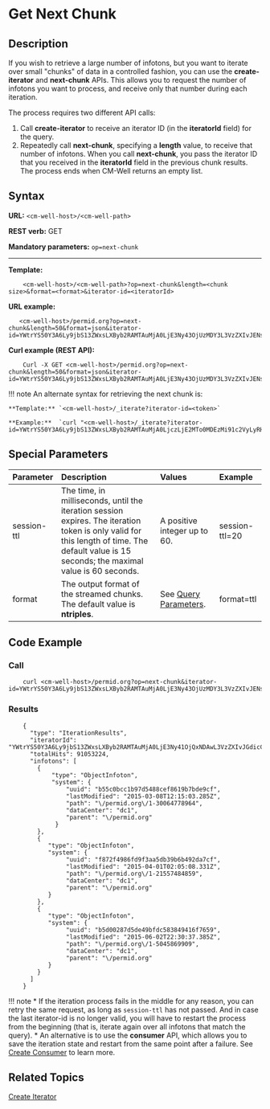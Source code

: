 # Get Next Chunk

## Description

If you wish to retrieve a large number of infotons, but you want to iterate over small "chunks" of data in a controlled fashion, you can use the **create-iterator** and **next-chunk** APIs. This allows you to request the number of infotons you want to process, and receive only that number during each iteration.

The process requires two different API calls:

1. Call **create-iterator** to receive an iterator ID (in the **iteratorId** field) for the query.
2. Repeatedly call **next-chunk**, specifying a **length** value, to receive that number of infotons. When you call **next-chunk**, you pass the iterator ID that you received in the **iteratorId** field in the previous chunk results. The process ends when CM-Well returns an empty list.

## Syntax

**URL:** ```<cm-well-host>/<cm-well-path>```

**REST verb:** GET

**Mandatory parameters:** ```op=next-chunk```

----------

**Template:**

```
    <cm-well-host>/<cm-well-path>?op=next-chunk&length=<chunk size>&format=<format>&iterator-id=<iteratorId>
```

**URL example:**

```
   <cm-well-host>/permid.org?op=next-chunk&length=50&format=json&iterator-id=YWtrYS50Y3A6Ly9jbS13ZWxsLXByb2RAMTAuMjA0LjE3Ny43OjUzMDY3L3VzZXIvJENscCM4MjY5NjY1NzQ
```

**Curl example (REST API):**

```
    Curl -X GET <cm-well-host>/permid.org?op=next-chunk&length=50&format=json&iterator-id=YWtrYS50Y3A6Ly9jbS13ZWxsLXByb2RAMTAuMjA0LjE3Ny43OjUzMDY3L3VzZXIvJENscCM4MjY5NjY1NzQ
```

!!! note
	An alternate syntax for retrieving the next chunk is:
	
	**Template:** `<cm-well-host>/_iterate?iterator-id=<token>`
	
	**Example:**  `curl "<cm-well-host>/_iterate?iterator-id=YWtrYS50Y3A6Ly9jbS13ZWxsLXByb2RAMTAuMjA0LjczLjE2MTo0MDEzMi91c2VyLyRHfmViIy04MDc5OTg5OTQ"`
    
## Special Parameters

Parameter | Description&nbsp;&nbsp;&nbsp;&nbsp;&nbsp;&nbsp; | Values&nbsp;&nbsp;&nbsp;&nbsp;&nbsp;&nbsp;&nbsp;&nbsp;&nbsp;&nbsp; | Example
:----------|:-------------|:--------|:---------
session-ttl | The time, in milliseconds, until the iteration session expires. The iteration token is only valid for this length of time. The default value is 15 seconds; the maximal value is 60 seconds. | A positive integer up to 60. | session-ttl=20
format | The output format of the streamed chunks. The default value is **ntriples**. | See [Query Parameters](../../APIReference/UsageTopics/API.QueryParameters.md). | format=ttl

## Code Example

### Call

```
    curl <cm-well-host>/permid.org?op=next-chunk&iterator-id=YWtrYS50Y3A6Ly9jbS13ZWxsLXByb2RAMTAuMjA0LjE3Ny43OjUzMDY3L3VzZXIvJENscCM4MjY5NjY1NzQ&length=3&format=json
```

### Results

```
    {
      "type": "IterationResults",
      "iteratorId": "YWtrYS50Y3A6Ly9jbS13ZWxsLXByb2RAMTAuMjA0LjE3Ny41OjQxNDAwL3VzZXIvJGdicCMxMjI5ODU0NDI2",
      "totalHits": 91053224,
      "infotons": [
        {
            "type": "ObjectInfoton",
            "system": {
                "uuid": "b55c0bcc1b97d5488cef8619b7bde9cf",
                "lastModified": "2015-03-08T12:15:03.285Z",
                "path": "\/permid.org\/1-30064778964",
                "dataCenter": "dc1",
                "parent": "\/permid.org"
             }
        },
        {
           "type": "ObjectInfoton",
           "system": {
                "uuid": "f872f4986fd9f3aa5db39b6b492da7cf",
                "lastModified": "2015-04-01T02:05:08.331Z",
                "path": "\/permid.org\/1-21557484859",
                "dataCenter": "dc1",
                "parent": "\/permid.org"
           }
        },
        {
           "type": "ObjectInfoton",
           "system": {
                "uuid": "b5d00287d5de49bfdc583849416f7659",
                "lastModified": "2015-06-02T22:30:37.385Z",
                "path": "\/permid.org\/1-5045869909",
                "dataCenter": "dc1",
                "parent": "\/permid.org"
           }
        }
      ]
    }
```

!!! note
	* If the iteration process fails in the middle for any reason, you can retry the same request, as long as `session-ttl` has not passed. And in case the last iterator-id is no longer valid, you will have to restart the process from the beginning (that is, iterate again over all infotons that match the query).
	* An alternative is to use the **consumer** API, which allows you to save the iteration state and restart from the same point after a failure. See [Create Consumer](API.Stream.CreateConsumer.md) to learn more.

## Related Topics

[Create Iterator](API.Stream.CreateIterator.md)


